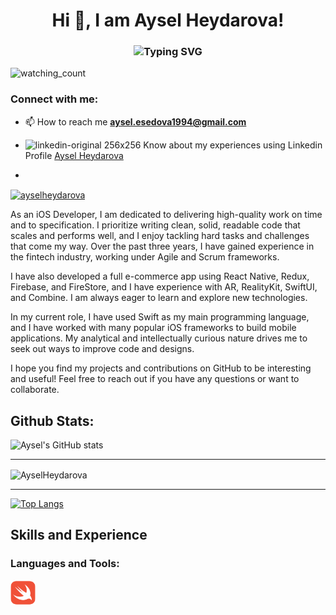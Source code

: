 <!--
**AyselHeydarova/AyselHeydarova** is a ✨ _special_ ✨ repository because its `README.md` (this file) appears on your GitHub profile.

Here are some ideas to get you started:

- 🔭 I’m currently working on ...
- 🌱 I’m currently learning ...
- 👯 I’m looking to collaborate on ...
- 🤔 I’m looking for help with ...
- 💬 Ask me about ...
- 📫 How to reach me: ...
- 😄 Pronouns: ...
- ⚡ Fun fact: ...
-->



<h1 align="center">Hi 👋, I am Aysel Heydarova!</h1>
<h3 align="center"><img src="https://readme-typing-svg.herokuapp.com?font=Fira+Code&size=22&pause=2000&color=58A6FF&width=520&lines=iOS+Developer+Based+in+Azerbaijan++%F0%9F%92%BB" alt="Typing SVG" />
</h3>

<img src="https://komarev.com/ghpvc/?username=AyselHeydarova&color=0e75b6" alt="watching_count" />

### Connect with me:

- 📫 How to reach me **aysel.esedova1994@gmail.com**

- ![linkedin-original 256x256](https://user-images.githubusercontent.com/22838367/210111074-70695d55-c4c9-4ef4-8d33-6a3b2e2b11cb.png) Know about my experiences using Linkedin Profile [Aysel Heydarova](https://www.linkedin.com/in/aysel-heydarova-6b8ab1124/)
- <p align="left">
<a href="https://www.leetcode.com/ayselheydarova" target="blank"><img align="center" src="https://raw.githubusercontent.com/rahuldkjain/github-profile-readme-generator/master/src/images/icons/Social/leet-code.svg" alt="ayselheydarova" height="30" width="40" /></a>
</p>


As an iOS Developer, I am dedicated to delivering high-quality work on time and to specification. I prioritize writing clean, solid, readable code that scales and performs well, and I enjoy tackling hard tasks and challenges that come my way. Over the past three years, I have gained experience in the fintech industry, working under Agile and Scrum frameworks.

I have also developed a full e-commerce app using React Native, Redux, Firebase, and FireStore, and I have experience with AR, RealityKit, SwiftUI, and Combine. I am always eager to learn and explore new technologies.

In my current role, I have used Swift as my main programming language, and I have worked with many popular iOS frameworks to build mobile applications. My analytical and intellectually curious nature drives me to seek out ways to improve code and designs.

I hope you find my projects and contributions on GitHub to be interesting and useful! 
Feel free to reach out if you have any questions or want to collaborate.


<!-- <br> 
<h3 align="left">GitHub Stats:</h3> -->

## Github Stats:

![Aysel's GitHub stats](https://github-readme-stats.vercel.app/api?username=AyselHeydarova&count_private=true)

---
<p><img align="center" src="https://github-readme-streak-stats.herokuapp.com/?user=AyselHeydarova" alt="AyselHeydarova" /></p>

---
[![Top Langs](https://github-readme-stats.vercel.app/api/top-langs/?username=AyselHeydarova&layout=compact)](https://github.com/AyselHeydarova/github-readme-stats)

## Skills and Experience

<h3 align="left">Languages and Tools:</h3>
<p align="left"> <a href="https://developer.apple.com/swift/" target="_blank" rel="noreferrer"> <img src="https://raw.githubusercontent.com/devicons/devicon/master/icons/swift/swift-original.svg" alt="swift" width="40" height="40"/> </a> </p>

